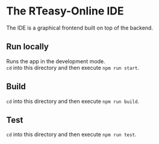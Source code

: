 # The RTeasy-Online IDE

The IDE is a graphical frontend built on top of the backend.

## Run locally

Runs the app in the development mode.\
`cd` into this directory and then execute `npm run start`.

## Build

`cd` into this directory and then execute `npm run build`.

## Test

`cd` into this directory and then execute `npm run test`.
